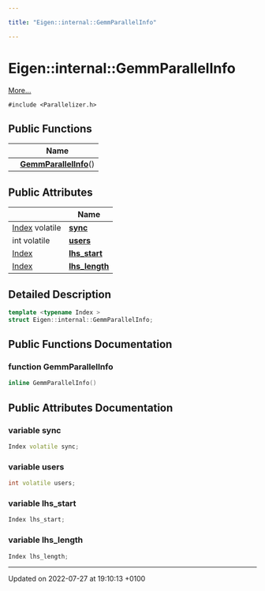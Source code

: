 ```yaml
---

title: "Eigen::internal::GemmParallelInfo"

---
```


# Eigen::internal::GemmParallelInfo



 [More...](#detailed-description)


`#include <Parallelizer.h>`

## Public Functions

|                | Name           |
| -------------- | -------------- |
| | **[GemmParallelInfo](http://example.org/classes/structeigen_1_1internal_1_1gemmparallelinfo/#function-gemmparallelinfo)**() |

## Public Attributes

|                | Name           |
| -------------- | -------------- |
| <a href="http://example.org/namespaces/namespaceeigen/#typedef-index">Index</a> volatile | **[sync](http://example.org/classes/structeigen_1_1internal_1_1gemmparallelinfo/#variable-sync)**  |
| int volatile | **[users](http://example.org/classes/structeigen_1_1internal_1_1gemmparallelinfo/#variable-users)**  |
| <a href="http://example.org/namespaces/namespaceeigen/#typedef-index">Index</a> | **[lhs_start](http://example.org/classes/structeigen_1_1internal_1_1gemmparallelinfo/#variable-lhs-start)**  |
| <a href="http://example.org/namespaces/namespaceeigen/#typedef-index">Index</a> | **[lhs_length](http://example.org/classes/structeigen_1_1internal_1_1gemmparallelinfo/#variable-lhs-length)**  |

## Detailed Description

```cpp
template <typename Index >
struct Eigen::internal::GemmParallelInfo;
```

## Public Functions Documentation

### function GemmParallelInfo

```cpp
inline GemmParallelInfo()
```


## Public Attributes Documentation

### variable sync

```cpp
Index volatile sync;
```


### variable users

```cpp
int volatile users;
```


### variable lhs_start

```cpp
Index lhs_start;
```


### variable lhs_length

```cpp
Index lhs_length;
```


-------------------------------

Updated on 2022-07-27 at 19:10:13 +0100